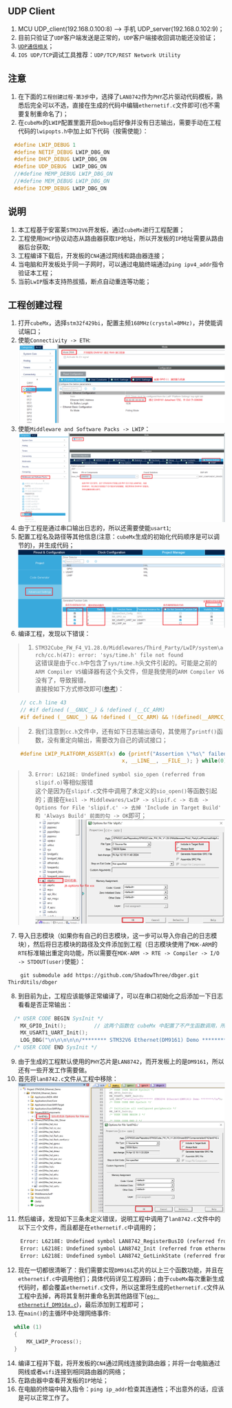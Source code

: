 ## UDP Client
1. MCU UDP_client(192.168.0.100:8) --> 手机 UDP_server(192.168.0.102:9)；
2. 目前只验证了`UDP`客户端发送是正常的，`UDP`客户端接收回调功能还没验证；
3. [`UDP通信相关`](https://blog.csdn.net/c2unix/article/details/106637887)；
4. `IOS UDP/TCP`调试工具推荐：`UDP/TCP/REST Network Utility`

## 注意
1. 在下面的`工程创建过程-第3步`中，选择了`LAN8742`作为`PHY`芯片驱动代码模板，熟悉后完全可以不选，直接在生成的代码中编辑`ethernetif.c`文件即可(也不需要复制重命名了)；
2. 在`cubeMx`的`LWIP`配置里面开启`Debug`后好像并没有日志输出，需要手动在工程代码的`lwipopts.h`中加上如下代码（按需使能）：
```c
  #define LWIP_DEBUG 1
  #define NETIF_DEBUG LWIP_DBG_ON
  #define DHCP_DEBUG LWIP_DBG_ON
  #define UDP_DEBUG  LWIP_DBG_ON
  //#define MEMP_DEBUG LWIP_DBG_ON
  //#define MEM_DEBUG LWIP_DBG_ON
  #define ICMP_DEBUG LWIP_DBG_ON
```

## 说明
1. 本工程基于安富莱`STM32V6`开发板，通过`cubeMx`进行工程配置；
2. 工程使用`DHCP`协议动态从路由器获取`IP`地址，所以开发板的`IP`地址需要从路由器后台获取;
3. 工程编译下载后，开发板的`CN4`通过网线和路由器连接；
4. 当电脑和开发板处于同一子网时，可以通过电脑终端通过`ping ipv4_addr`指令验证本工程；
5. 当前`LwIP`版本支持热拔插，断点自动重连等功能；

## 工程创建过程
1. 打开`cubeMx`，选择`stm32f429bi`，配置主频`168MHz(crystal=8MHz)`，并使能调试端口；
2. 使能`Connectivity -> ETH`:
![ETH config](./image/ETH_config.png)
3. 使能`Middleware and Software Packs -> LWIP`：
![LWIP config](./image/LWIP_config.png)
4. 由于工程是通过串口输出日志的，所以还需要使能`usart1`;
5. 配置工程名及路径等其他信息(注意：`cubeMx`生成的初始化代码顺序是可以调节的)，并生成代码；
![`工程初始化代码顺序设置`](./image/initial_setting.png)
6. 编译工程，发现以下错误：
> 1. `STM32Cube_FW_F4_V1.28.0/Middlewares/Third_Party/LwIP/system\arch/cc.h(47): error: 'sys/time.h' file not found`  
    这错误是由于`cc.h`中包含了`sys/time.h`头文件引起的。可能是之前的`ARM Compiler V5`编译器有这个头文件，但是我使用的`ARM Compiler V6`没有了，导致报错，   
    直接按如下方式修改即可([参考](https://github.com/STMicroelectronics/STM32CubeF4/issues/29))：  
```c
    // cc.h line 43
    // #if defined (__GNUC__) & !defined (__CC_ARM)
    #if defined (__GNUC__) && !defined (__CC_ARM) && !(defined(__ARMCC_VERSION) && (__ARMCC_VERSION >= 6010050))
```

> 2. 我们注意到`cc.h`文件中，还有如下日志输出语句，其使用了`printf()`函数，没有重定向输出，需要改为自己的调试接口；   
```c
    #define LWIP_PLATFORM_ASSERT(x) do {printf("Assertion \"%s\" failed at line %d in %s\n", \
                                     x, __LINE__, __FILE__); } while(0)
```

> 3. `Error: L6218E: Undefined symbol sio_open (referred from slipif.o)`等相似报错    
    这个是因为在`slipif.c`文件中调用了未定义的`sio_open()`等函数引起的；直接在`keil -> Middlewares/LwIP -> slipif.c -> 右击 -> Options for File 'slipif.c' -> 去掉 'Include in Target Build' 和 'Always Build' 前面的勾 -> OK`即可；    
    ![去掉`slipif.c`文件](./image/slipif_c.png)

7. 导入日志模块（如果你有自己的日志模块，这一步可以导入你自己的日志模块），然后将日志模块的路径及文件添加到工程（日志模块使用了`MDK-ARM`的`RTE`标准输出重定向功能，所以需要在`MDK-ARM -> RTE -> Compiler -> I/O -> STDOUT(user)`使能）：
```
    git submodule add https://github.com/ShadowThree/dbger.git ThirdUtils/dbger
```
8. 到目前为止，工程应该能够正常编译了，可以在串口初始化之后添加一下日志看看是否正常输出：
```c
  /* USER CODE BEGIN SysInit */
	MX_GPIO_Init();         // 这两个函数在 cubeMx 中配置了不产生函数调用，所以需要用户主动调用
	MX_USART1_UART_Init();
	LOG_DBG("\n\n\n\n\n/******** STM32V6 Ethernet(DM9161) Demo ********/\n");
  /* USER CODE END SysInit */
```
9. 由于生成的工程默认使用的`PHY`芯片是`LAN8742`，而开发板上的是`DM9161`，所以还有一些开发工作需要做。
10. 首先将`lan8742.c`文件从工程中移除：
![remove lan8742.c](./image/lan8742_c.png)
11. 然后编译，发现如下三条未定义错误，说明工程中调用了`lan8742.c`文件中的以下三个文件，而且都是在`ethernetif.c`中调用的；
```txt
    Error: L6218E: Undefined symbol LAN8742_RegisterBusIO (referred from ethernetif.o).
    Error: L6218E: Undefined symbol LAN8742_Init (referred from ethernetif.o).
    Error: L6218E: Undefined symbol LAN8742_GetLinkState (referred from ethernetif.o).
```
12. 现在一切都很清晰了：我们需要实现`DM9161`芯片的以上三个函数功能，并且在`ethernetif.c`中调用他们；具体代码详见工程源码；由于`cubeMx`每次重新生成代码时，都会覆盖`ethernetif.c`文件，所以这里将生成的`ethernetif.c`文件从工程中去掉，再将其复制并重命名到其他路径下([`eg: ethernetif_DM916x.c`](./ThirdUtils/PHY_DM916x/ethernetif_DM916x.c))，最后添加到工程即可；
13. 在`main()`的主循环中处理网络事件:
```c
  while (1)
  {
	  MX_LWIP_Process();
  }
```
14. 编译工程并下载，将开发板的`CN4`通过网线连接到路由器；并将一台电脑通过网线或者`wifi`连接到相同路由器的网络；
15. 在路由器中查看开发板的`IP`地址；
16. 在电脑的终端中输入指令：`ping ip_addr`检查其连通性；不出意外的话，应该是可以正常工作了。
